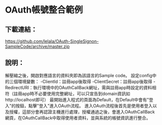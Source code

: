 OAuth帳號整合範例
=======

下載連結：
----
https://github.com/lelala/OAuth-SingleSignon-SampleCode/archive/master.zip

說明：
----
解壓縮之後，開啟對應語言的資料夾即為該語言的Sample code。
設定config中的三個環境變數：
-ClientId：註冊app後取得
-ClientSecret：註冊app後取得
-RedirectURI：執行環境中的OAuthCallBack網址，需與註冊app時設定的資料相符（註冊app時不必要使用完整網址，可以只宣告到domain資訊如http://localhost即可）
最開始進入程式的頁面為Default，在Default中會有"登入"的按鈕，點擊"登入"進入OAuth流程。
進入OAuth流程後首先是使用者登入以及授權，這部分會再認證主機進行處理，授權通過之後，會進入OAuthCallBack網頁，在OAuthCallBack中取得使用者資料，並與系統的帳號資訊進行整合。